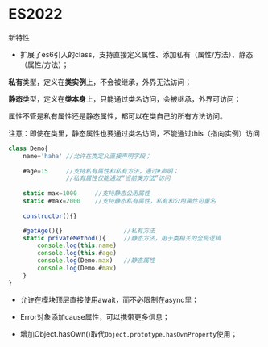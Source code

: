 # ES2022

新特性

- 扩展了es6引入的class，支持直接定义属性、添加私有（属性/方法）、静态（属性/方法）；

**私有**类型，定义在**类实例**上，不会被继承，外界无法访问；

**静态**类型，定义在**类本身**上，只能通过类名访问，会被继承，外界可访问；

属性不管是私有属性还是静态属性，都可以在类自己的所有方法访问。

注意：即使在类里，静态属性也要通过类名访问，不能通过this（指向实例）访问

```js
class Demo{
    name='haha' //允许在类定义直接声明字段；
    
    #age=15		//支持私有属性和私有方法，通过#声明；
    			//私有属性仅能通过“当前类方法”访问
    
    static max=1000		//支持静态公用属性
    static #max=2000	//支持静态私有属性，私有和公用属性可重名
    
    constructor(){}

    #getAge(){} 				//私有方法
  	static privateMethod(){		//静态方法，用于类相关的全局逻辑
        console.log(this.name)
        console.log(this.#age)
        console.log(Demo.max)	//静态属性
        console.log(Demo.#max)
    }					
}
```

- 允许在模块顶层直接使用await，而不必限制在async里；

- Error对象添加cause属性，可以携带更多信息；

- 增加Object.hasOwn()取代`Object.prototype.hasOwnProperty`使用；

  



